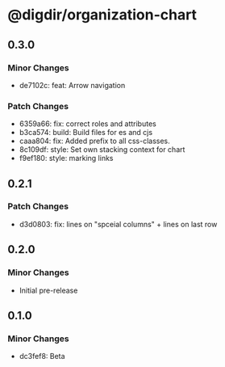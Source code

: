 # @digdir/organization-chart

## 0.3.0

### Minor Changes

- de7102c: feat: Arrow navigation

### Patch Changes

- 6359a66: fix: correct roles and attributes
- b3ca574: build: Build files for es and cjs
- caaa804: fix: Added prefix to all css-classes.
- 8c109df: style: Set own stacking context for chart
- f9ef180: style: marking links

## 0.2.1

### Patch Changes

- d3d0803: fix: lines on "spceial columns" + lines on last row

## 0.2.0

### Minor Changes

- Initial pre-release

## 0.1.0

### Minor Changes

- dc3fef8: Beta
